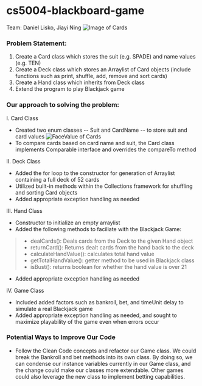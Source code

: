 # cs5004-blackboard-game
Team: Daniel Lisko, Jiayi Ning
![Image of Cards](https://www.888casino.com/blog/sites/newblog.888casino.com/files/inline-images/blackjack-card-shoe.png)

### Problem Statement: 
1. Create a Card class which stores the suit (e.g. SPADE) and name values (e.g. TEN)
2. Create a Deck class which stores an Arraylist of Card objects (include functions such as print, shuffle, add, remove and sort cards)
3. Create a Hand class which inherits from Deck class
4. Extend the program to play Blackjack game

### Our approach to solving the problem:
I. Card Class
* Created two enum classes -- Suit and CardName -- to store suit and card values
![FaceValue of Cards](https://www.888casino.com/blog/sites/newblog.888casino.com/files/inline-images/blackjack-card-values.png)
* To compare cards based on card name and suit, the Card class implements Comparable interface and overrides the compareTo method

II. Deck Class
* Added the for loop to the constructor for generation of Arraylist containing a full deck of 52 cards
* Utilized built-in methods within the Collections framework for shuffling and sorting Card objects
* Added appropriate exception handling as needed

III. Hand Class
* Constructor to initialize an empty arraylist
* Added the following methods to faciliate with the Blackjack Game:
>* dealCards(): Deals cards from the Deck to the given Hand object
>* returnCard(): Returns dealt cards from the hand back to the deck
>* calculateHandValue(): calculates total hand value
>* getTotalHandValue(): getter method to be used in Blackjack class
>* isBust(): returns boolean for whether the hand value is over 21
* Added appropriate exception handling as needed

IV. Game Class
* Included added factors such as bankroll, bet, and timeUnit delay to simulate a real Blackjack game
* Added appropriate exception handling as needed, and sought to maximize playability of the game even when errors occur

### Potential Ways to Improve Our Code
* Follow the Clean Code concepts and refactor our Game class. We could break the Bankroll and bet methods into its own class. By doing so, we can condense our instance variables currently in our Game class, and the change could make our classes more extendable. Other games could also leverage the new class to implement betting capabilities.
